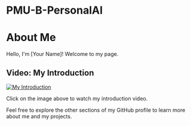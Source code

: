 # PMU-B-PersonalAI
# About Me

Hello, I'm [Your Name]! Welcome to my page.

## Video: My Introduction

[![My Introduction](https://img.youtube.com/vi/74um7T86xzs/0.jpg)](https://www.youtube.com/watch?v=74um7T86xzs)

Click on the image above to watch my introduction video.

Feel free to explore the other sections of my GitHub profile to learn more about me and my projects.
